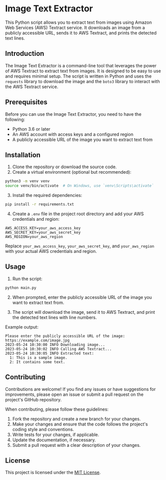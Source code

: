 # Image Text Extractor

This Python script allows you to extract text from images using Amazon Web Services (AWS) Textract service. It downloads an image from a publicly accessible URL, sends it to AWS Textract, and prints the detected text lines.

## Introduction

The Image Text Extractor is a command-line tool that leverages the power of AWS Textract to extract text from images. It is designed to be easy to use and requires minimal setup. The script is written in Python and uses the `requests` library to download the image and the `boto3` library to interact with the AWS Textract service.

## Prerequisites

Before you can use the Image Text Extractor, you need to have the following:

- Python 3.6 or later
- An AWS account with access keys and a configured region
- A publicly accessible URL of the image you want to extract text from

## Installation

1. Clone the repository or download the source code.
2. Create a virtual environment (optional but recommended):

```bash
python3 -m venv venv
source venv/bin/activate  # On Windows, use `venv\Scripts\activate`
```

3. Install the required dependencies:

```bash
pip install -r requirements.txt
```

4. Create a `.env` file in the project root directory and add your AWS credentials and region:

```
AWS_ACCESS_KEY=your_aws_access_key
AWS_SECRET_KEY=your_aws_secret_key
AWS_REGION=your_aws_region
```

Replace `your_aws_access_key`, `your_aws_secret_key`, and `your_aws_region` with your actual AWS credentials and region.

## Usage

1. Run the script:

```bash
python main.py
```

2. When prompted, enter the publicly accessible URL of the image you want to extract text from.

3. The script will download the image, send it to AWS Textract, and print the detected text lines with line numbers.

Example output:

```
Please enter the publicly accessible URL of the image: https://example.com/image.jpg
2023-05-24 10:30:00 INFO Downloading image...
2023-05-24 10:30:02 INFO Calling AWS Textract...
2023-05-24 10:30:05 INFO Extracted text:
  1: This is a sample image.
  2: It contains some text.
```

## Contributing

Contributions are welcome! If you find any issues or have suggestions for improvements, please open an issue or submit a pull request on the project's GitHub repository.

When contributing, please follow these guidelines:

1. Fork the repository and create a new branch for your changes.
2. Make your changes and ensure that the code follows the project's coding style and conventions.
3. Write tests for your changes, if applicable.
4. Update the documentation, if necessary.
5. Submit a pull request with a clear description of your changes.

## License

This project is licensed under the [MIT License](LICENSE).